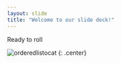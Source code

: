 ```yaml
---
layout: slide
title: "Welcome to our slide deck!"
---
```


Ready to roll 

![orderedlistocat](https://octodex.github.com/images/orderedlistocat.png)
{: .center}
